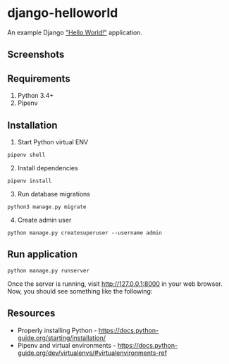 # django-helloworld
An example Django ["Hello World!"](https://en.wikipedia.org/wiki/%22Hello,_World!%22_program) application.

## Screenshots

## Requirements
1. Python 3.4+
1. Pipenv 

## Installation
1. Start Python virtual ENV
```
pipenv shell
```
2. Install dependencies
```
pipenv install
```
3. Run database migrations
```
python3 manage.py migrate
```
4. Create admin user
```
python manage.py createsuperuser --username admin
```

## Run application
```
python manage.py runserver
```
Once the server is running, visit http://127.0.0.1:8000 in your web browser. Now, you should see something like the following:

## Resources
* Properly installing Python - https://docs.python-guide.org/starting/installation/
* Pipenv and virtual environments - https://docs.python-guide.org/dev/virtualenvs/#virtualenvironments-ref